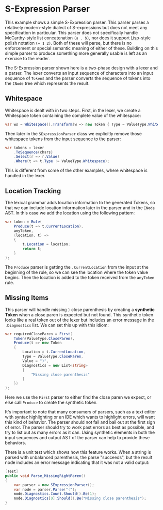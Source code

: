 ﻿# S-Expression Parser

This example shows a simple S-Expression parser. This parser parses a relatively modern-style dialect of S-expressions but does not meet any specification in particular. This parser does not specifically handle McCarthy-style list concatenation `(a . b)`, nor does it support Lisp-style polish notation `(+ 1 2)`. Both of these will parse, but there is no enforcement or special semantic meaning of either of these. Building on this simple parser to produce something more generally usable is left as an exercise to the reader.

The S-Expression parser shown here is a two-phase design with a lexer and a parser. The lexer converts an input sequence of characters into an input sequence of `Token`s and the parser converts the sequence of tokens into the `INode` tree which represents the result.

## Whitespace

Whitespace is dealt with in two steps. First, in the lexer, we create a Whitespace token containing the complete value of the whitespace:

```csharp
var ws = Whitespace().Transform(w => new Token { Type = ValueType.Whitespace, Value = w });
```

Then later in the `SExpressionParser` class we explicitly remove those whitespace tokens from the input sequence to the parser:

```csharp
var tokens = lexer
    .ToSequence(chars)
    .Select(r => r.Value)
    .Where(t => t.Type != ValueType.Whitespace);
```

This is different from some of the other examples, where whitespace is handled in the lexer.

## Location Tracking

The lexical grammar adds location information to the generated Tokens, so that we can include location information later in the parser and in the `INode` AST. In this case we add the location using the following pattern:

```csharp
var token = Rule(
    Produce(t => t.CurrentLocation),
    anyToken,
    (location, t) =>
    {
        t.Location = location;
        return t;
    }
);
```

The `Produce` parser is getting the `.CurrentLocation` from the input at the beginning of the rule, so we can see the location where the token value begins. Then the location is added to the token received from the `anyToken` rule. 

## Missing Items

This parser will handle missing `)` close parenthesis by creating a **synthetic Token** when a close paren is expected but not found. This synthetic token looks like a real token out of the lexer but includes an error message in the `.Diagnostics` list. We can set this up with this idiom:

```csharp
var requiredCloseParen = First(
    Token(ValueType.CloseParen),
    Produce(t => new Token
    {
        Location = t.CurrentLocation,
        Type = ValueType.CloseParen,
        Value = ")",
        Diagnostics = new List<string>
        {
            "Missing close parenthesis"
        }
    })
);
```

Here we use the `First` parser to either find the close paren we expect, or else call `Produce` to create the synthetic token.

It's important to note that many consumers of parsers, such as a text editor with syntax highlighting or an IDE which wants to highlight errors, will want this kind of behavior. The parser should not fail and bail out at the first sign of error. The parser should try to work past errors as best as possible, and try to list out as many errors as it can. Using synthetic elements in both the input sequences and output AST of the parser can help to provide these behaviors.

There is a unit test which shows how this feature works. When a string is parsed with unbalanced parenthesis, the parse "succeeds", but the result node includes an error message indicating that it was not a valid output:

```csharp
[Test]
public void Parse_MissingRightParen()
{
    var parser = new SExpressionParser();
    var node = parser.Parse("(");
    node.Diagnostics.Count.Should().Be(1);
    node.Diagnostics[0].Should().Be("Missing close parenthesis");
}
```